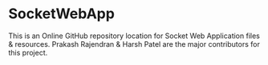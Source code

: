 # SocketWebApp
This is an Online GitHub repository location for Socket Web Application files & resources. Prakash Rajendran & Harsh Patel are the major contributors for this project.
